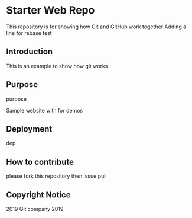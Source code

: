 # Starter Web Repo

This repository is for showing how Git and GitHub work together
Adding a line for rebase test

## Introduction

This is an example to show how git works

## Purpose

purpose

Sample website with  for demos

## Deployment

dep

## How to contribute
please fork this repository then issue pull 

## Copyright Notice
2019 Git  company 2019